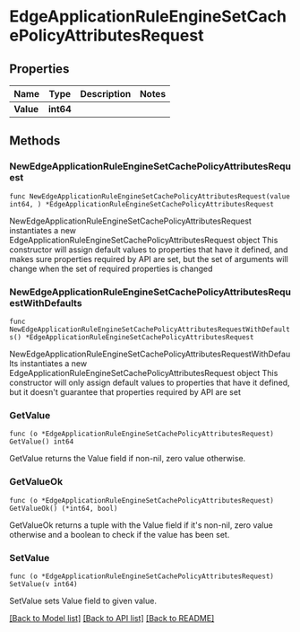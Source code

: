 # EdgeApplicationRuleEngineSetCachePolicyAttributesRequest

## Properties

Name | Type | Description | Notes
------------ | ------------- | ------------- | -------------
**Value** | **int64** |  | 

## Methods

### NewEdgeApplicationRuleEngineSetCachePolicyAttributesRequest

`func NewEdgeApplicationRuleEngineSetCachePolicyAttributesRequest(value int64, ) *EdgeApplicationRuleEngineSetCachePolicyAttributesRequest`

NewEdgeApplicationRuleEngineSetCachePolicyAttributesRequest instantiates a new EdgeApplicationRuleEngineSetCachePolicyAttributesRequest object
This constructor will assign default values to properties that have it defined,
and makes sure properties required by API are set, but the set of arguments
will change when the set of required properties is changed

### NewEdgeApplicationRuleEngineSetCachePolicyAttributesRequestWithDefaults

`func NewEdgeApplicationRuleEngineSetCachePolicyAttributesRequestWithDefaults() *EdgeApplicationRuleEngineSetCachePolicyAttributesRequest`

NewEdgeApplicationRuleEngineSetCachePolicyAttributesRequestWithDefaults instantiates a new EdgeApplicationRuleEngineSetCachePolicyAttributesRequest object
This constructor will only assign default values to properties that have it defined,
but it doesn't guarantee that properties required by API are set

### GetValue

`func (o *EdgeApplicationRuleEngineSetCachePolicyAttributesRequest) GetValue() int64`

GetValue returns the Value field if non-nil, zero value otherwise.

### GetValueOk

`func (o *EdgeApplicationRuleEngineSetCachePolicyAttributesRequest) GetValueOk() (*int64, bool)`

GetValueOk returns a tuple with the Value field if it's non-nil, zero value otherwise
and a boolean to check if the value has been set.

### SetValue

`func (o *EdgeApplicationRuleEngineSetCachePolicyAttributesRequest) SetValue(v int64)`

SetValue sets Value field to given value.



[[Back to Model list]](../README.md#documentation-for-models) [[Back to API list]](../README.md#documentation-for-api-endpoints) [[Back to README]](../README.md)


